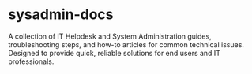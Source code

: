 # sysadmin-docs
A collection of IT Helpdesk and System Administration guides, troubleshooting steps, and how-to articles for common technical issues. Designed to provide quick, reliable solutions for end users and IT professionals.
